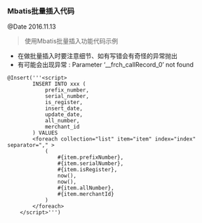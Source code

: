 ### Mbatis批量插入代码
@Date 2016.11.13

> 使用Mbatis批量插入功能代码示例

* 在做批量插入时要注意细节、如有写错会有奇怪的异常抛出
* 有可能会出现异常 : Parameter ‘__frch_callRecord_0’ not found

```
@Insert('''<script>
        INSERT INTO xxx (
            prefix_number,
            serial_number,
            is_register,
            insert_date,
            update_date,
            all_number,
            merchant_id
        ) VALUES
        <foreach collection="list" item="item" index="index" separator="," >
            (
                #{item.prefixNumber},
                #{item.serialNumber},
                #{item.isRegister},
                now(),
                now(),
                #{item.allNumber},
                #{item.merchantId}
            )
        </foreach>
    </script>''')
```